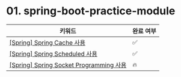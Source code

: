 # 01. spring-boot-practice-module

| 키워드                                                                                                           | 완료 여부 |
|---------------------------------------------------------------------------------------------------------------|-------|
| [[Spring] Spring Cache 사용](https://github.com/ym1085/TIL-Category/blob/master/Spring/Spring_Cache/README.md)  | ✅     |
| [[Spring] Spring Scheduled 사용](https://github.com/ym1085/TIL-Category/blob/master/Spring/scheduled/README.md) | ✅    |
| [[Spring] Spring Socket Programming 사용]()                                                                     | 🔥    |
